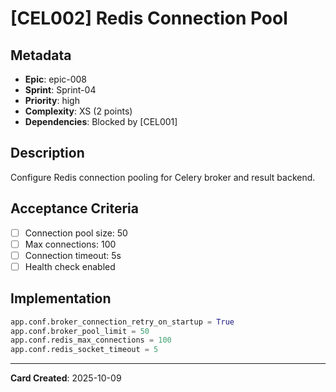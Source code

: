 # [CEL002] Redis Connection Pool

## Metadata
- **Epic**: epic-008
- **Sprint**: Sprint-04
- **Priority**: high
- **Complexity**: XS (2 points)
- **Dependencies**: Blocked by [CEL001]

## Description
Configure Redis connection pooling for Celery broker and result backend.

## Acceptance Criteria
- [ ] Connection pool size: 50
- [ ] Max connections: 100
- [ ] Connection timeout: 5s
- [ ] Health check enabled

## Implementation
```python
app.conf.broker_connection_retry_on_startup = True
app.conf.broker_pool_limit = 50
app.conf.redis_max_connections = 100
app.conf.redis_socket_timeout = 5
```

---
**Card Created**: 2025-10-09
